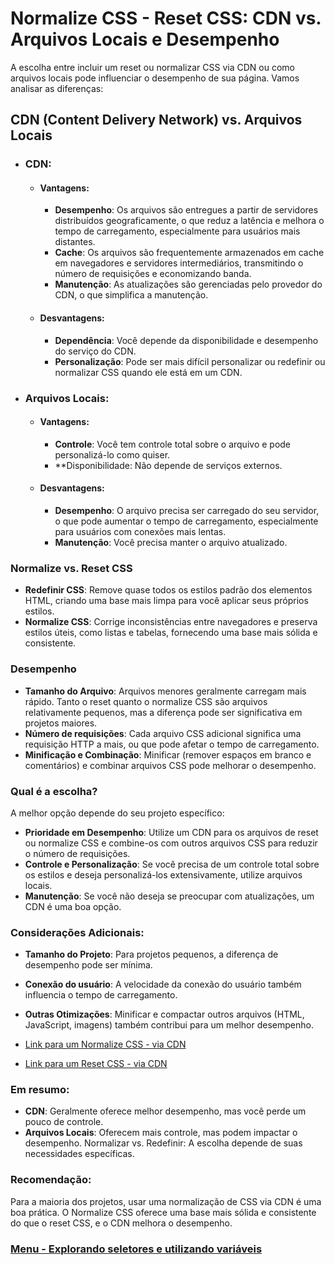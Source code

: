 # Normalize CSS - Reset CSS: CDN vs. Arquivos Locais e Desempenho

A escolha entre incluir um reset ou normalizar CSS via CDN ou como arquivos locais pode influenciar o desempenho de sua página. Vamos analisar as diferenças:

## CDN (Content Delivery Network) vs. Arquivos Locais

- ### CDN:

    - #### Vantagens:
        - **Desempenho**: Os arquivos são entregues a partir de servidores distribuídos geograficamente, o que reduz a latência e melhora o tempo de carregamento, especialmente para usuários mais distantes.
        - **Cache**: Os arquivos são frequentemente armazenados em cache em navegadores e servidores intermediários, transmitindo o número de requisições e economizando banda.
        - **Manutenção**: As atualizações são gerenciadas pelo provedor do CDN, o que simplifica a manutenção.

    - #### Desvantagens:

        - **Dependência**: Você depende da disponibilidade e desempenho do serviço do CDN.
        - **Personalização**: Pode ser mais difícil personalizar ou redefinir ou normalizar CSS quando ele está em um CDN.

- ### Arquivos Locais:

    - #### Vantagens:

        - **Controle**: Você tem controle total sobre o arquivo e pode personalizá-lo como quiser.
        - **Disponibilidade: Não depende de serviços externos.

    - #### Desvantagens:

        - **Desempenho**: O arquivo precisa ser carregado do seu servidor, o que pode aumentar o tempo de carregamento, especialmente para usuários com conexões mais lentas.
        - **Manutenção**: Você precisa manter o arquivo atualizado.

### Normalize vs. Reset CSS

- **Redefinir CSS**: Remove quase todos os estilos padrão dos elementos HTML, criando uma base mais limpa para você aplicar seus próprios estilos.
- **Normalize CSS**: Corrige inconsistências entre navegadores e preserva estilos úteis, como listas e tabelas, fornecendo uma base mais sólida e consistente.

### Desempenho

- **Tamanho do Arquivo**: Arquivos menores geralmente carregam mais rápido. Tanto o reset quanto o normalize CSS são arquivos relativamente pequenos, mas a diferença pode ser significativa em projetos maiores.
- **Número de requisições**: Cada arquivo CSS adicional significa uma requisição HTTP a mais, ou que pode afetar o tempo de carregamento.
- **Minificação e Combinação**: Minificar (remover espaços em branco e comentários) e combinar arquivos CSS pode melhorar o desempenho.

### Qual é a escolha?

A melhor opção depende do seu projeto específico:

- **Prioridade em Desempenho**: Utilize um CDN para os arquivos de reset ou normalize CSS e combine-os com outros arquivos CSS para reduzir o número de requisições.
- **Controle e Personalização**: Se você precisa de um controle total sobre os estilos e deseja personalizá-los extensivamente, utilize arquivos locais.
- **Manutenção**: Se você não deseja se preocupar com atualizações, um CDN é uma boa opção.

### Considerações Adicionais:

- **Tamanho do Projeto**: Para projetos pequenos, a diferença de desempenho pode ser mínima.
- **Conexão do usuário**: A velocidade da conexão do usuário também influencia o tempo de carregamento.
- **Outras Otimizações**: Minificar e compactar outros arquivos (HTML, JavaScript, imagens) também contribui para um melhor desempenho.

- [Link para um Normalize CSS - via CDN](https://www.jsdelivr.com/package/npm/normalize.css)

- [Link para um Reset CSS - via CDN](https://www.jsdelivr.com/package/npm/reset)

### Em resumo:

- **CDN**: Geralmente oferece melhor desempenho, mas você perde um pouco de controle.
- **Arquivos Locais**: Oferecem mais controle, mas podem impactar o desempenho.
Normalizar vs. Redefinir: A escolha depende de suas necessidades específicas.

### Recomendação:

Para a maioria dos projetos, usar uma normalização de CSS via CDN é uma boa prática. O Normalize CSS oferece uma base mais sólida e consistente do que o reset CSS, e o CDN melhora o desempenho.

### [Menu - Explorando seletores e utilizando variáveis](./menu.md)